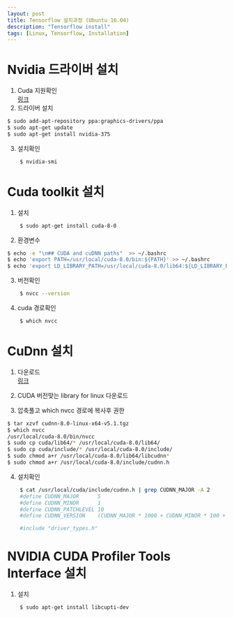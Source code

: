 ```yaml
---
layout: post
title: Tensorflow 설치과정 (Ubuntu 16.04)
description: "Tensorflow install"
tags: [Linux, Tensorflow, Installation]
---
```

# Nvidia 드라이버 설치
1. Cuda 지원확인  
[링크](https://developer.nvidia.com/cuda-gpus)
2. 드라이버 설치
```bash
$ sudo add-apt-repository ppa:graphics-drivers/ppa
$ sudo apt-get update
$ sudo apt-get install nvidia-375
```
3. 설치확인  
```bash
    $ nvidia-smi
````

# Cuda toolkit 설치
1. 설치
```bash
    $ sudo apt-get install cuda-8-0
````
 
2. 환경변수
```bash
$ echo -e "\n## CUDA and cuDNN paths"  >> ~/.bashrc
$ echo 'export PATH=/usr/local/cuda-8.0/bin:${PATH}' >> ~/.bashrc
$ echo 'export LD_LIBRARY_PATH=/usr/local/cuda-8.0/lib64:${LD_LIBRARY_PATH}' >> ~/.bashrc
```

3. 버전확인  
```bash
    $ nvcc --version
```
4. cuda 경로확인  
```bash
    $ which nvcc
```

# CuDnn 설치
1. 다운로드  
[링크](https://developer.nvidia.com/rdp/cudnn-download)
2. CUDA 버전맞는 library for linux 다운로드

3. 압축풀고 which nvcc 경로에 복사후 권한
```bash
$ tar xzvf cudnn-8.0-linux-x64-v5.1.tgz
$ which nvcc
/usr/local/cuda-8.0/bin/nvcc
$ sudo cp cuda/lib64/* /usr/local/cuda-8.0/lib64/
$ sudo cp cuda/include/* /usr/local/cuda-8.0/include/
$ sudo chmod a+r /usr/local/cuda-8.0/lib64/libcudnn*
$ sudo chmod a+r /usr/local/cuda-8.0/include/cudnn.h
```

4. 설치확인
```bash
    $ cat /usr/local/cuda/include/cudnn.h | grep CUDNN_MAJOR -A 2  
    #define CUDNN_MAJOR      5
    #define CUDNN_MINOR      1
    #define CUDNN_PATCHLEVEL 10
    #define CUDNN_VERSION    (CUDNN_MAJOR * 1000 + CUDNN_MINOR * 100 + CUDNN_PATCHLEVEL)

    #include "driver_types.h"
```

# NVIDIA CUDA Profiler Tools Interface 설치
1. 설치  
```bash
    $ sudo apt-get install libcupti-dev
```
